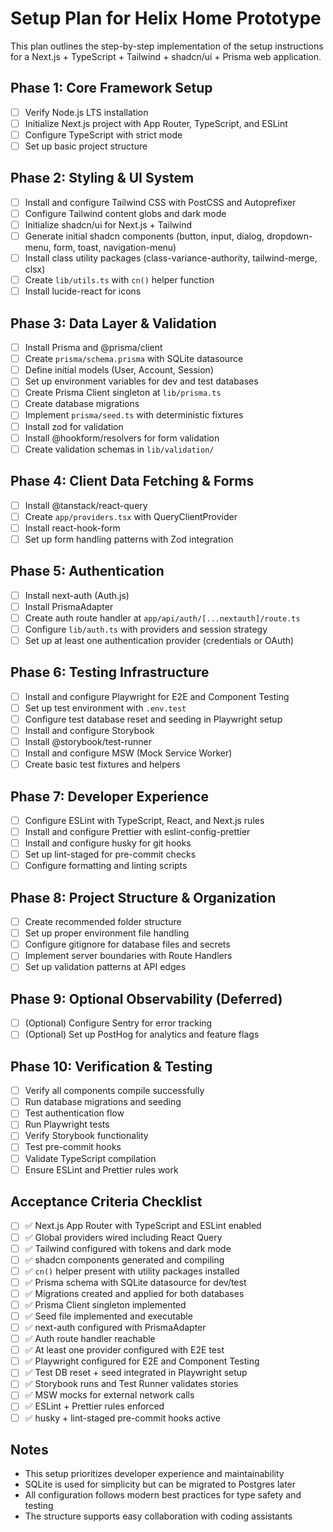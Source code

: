 # Setup Plan for Helix Home Prototype

This plan outlines the step-by-step implementation of the setup instructions for a Next.js + TypeScript + Tailwind + shadcn/ui + Prisma web application.

## Phase 1: Core Framework Setup

- [ ] Verify Node.js LTS installation
- [ ] Initialize Next.js project with App Router, TypeScript, and ESLint
- [ ] Configure TypeScript with strict mode
- [ ] Set up basic project structure

## Phase 2: Styling & UI System

- [ ] Install and configure Tailwind CSS with PostCSS and Autoprefixer
- [ ] Configure Tailwind content globs and dark mode
- [ ] Initialize shadcn/ui for Next.js + Tailwind
- [ ] Generate initial shadcn components (button, input, dialog, dropdown-menu, form, toast, navigation-menu)
- [ ] Install class utility packages (class-variance-authority, tailwind-merge, clsx)
- [ ] Create `lib/utils.ts` with `cn()` helper function
- [ ] Install lucide-react for icons

## Phase 3: Data Layer & Validation

- [ ] Install Prisma and @prisma/client
- [ ] Create `prisma/schema.prisma` with SQLite datasource
- [ ] Define initial models (User, Account, Session)
- [ ] Set up environment variables for dev and test databases
- [ ] Create Prisma Client singleton at `lib/prisma.ts`
- [ ] Create database migrations
- [ ] Implement `prisma/seed.ts` with deterministic fixtures
- [ ] Install zod for validation
- [ ] Install @hookform/resolvers for form validation
- [ ] Create validation schemas in `lib/validation/`

## Phase 4: Client Data Fetching & Forms

- [ ] Install @tanstack/react-query
- [ ] Create `app/providers.tsx` with QueryClientProvider
- [ ] Install react-hook-form
- [ ] Set up form handling patterns with Zod integration

## Phase 5: Authentication

- [ ] Install next-auth (Auth.js)
- [ ] Install PrismaAdapter
- [ ] Create auth route handler at `app/api/auth/[...nextauth]/route.ts`
- [ ] Configure `lib/auth.ts` with providers and session strategy
- [ ] Set up at least one authentication provider (credentials or OAuth)

## Phase 6: Testing Infrastructure

- [ ] Install and configure Playwright for E2E and Component Testing
- [ ] Set up test environment with `.env.test`
- [ ] Configure test database reset and seeding in Playwright setup
- [ ] Install and configure Storybook
- [ ] Install @storybook/test-runner
- [ ] Install and configure MSW (Mock Service Worker)
- [ ] Create basic test fixtures and helpers

## Phase 7: Developer Experience

- [ ] Configure ESLint with TypeScript, React, and Next.js rules
- [ ] Install and configure Prettier with eslint-config-prettier
- [ ] Install and configure husky for git hooks
- [ ] Set up lint-staged for pre-commit checks
- [ ] Configure formatting and linting scripts

## Phase 8: Project Structure & Organization

- [ ] Create recommended folder structure
- [ ] Set up proper environment file handling
- [ ] Configure gitignore for database files and secrets
- [ ] Implement server boundaries with Route Handlers
- [ ] Set up validation patterns at API edges

## Phase 9: Optional Observability (Deferred)

- [ ] (Optional) Configure Sentry for error tracking
- [ ] (Optional) Set up PostHog for analytics and feature flags

## Phase 10: Verification & Testing

- [ ] Verify all components compile successfully
- [ ] Run database migrations and seeding
- [ ] Test authentication flow
- [ ] Run Playwright tests
- [ ] Verify Storybook functionality
- [ ] Test pre-commit hooks
- [ ] Validate TypeScript compilation
- [ ] Ensure ESLint and Prettier rules work

## Acceptance Criteria Checklist

- [ ] ✅ Next.js App Router with TypeScript and ESLint enabled
- [ ] ✅ Global providers wired including React Query
- [ ] ✅ Tailwind configured with tokens and dark mode
- [ ] ✅ shadcn components generated and compiling
- [ ] ✅ `cn()` helper present with utility packages installed
- [ ] ✅ Prisma schema with SQLite datasource for dev/test
- [ ] ✅ Migrations created and applied for both databases
- [ ] ✅ Prisma Client singleton implemented
- [ ] ✅ Seed file implemented and executable
- [ ] ✅ next-auth configured with PrismaAdapter
- [ ] ✅ Auth route handler reachable
- [ ] ✅ At least one provider configured with E2E test
- [ ] ✅ Playwright configured for E2E and Component Testing
- [ ] ✅ Test DB reset + seed integrated in Playwright setup
- [ ] ✅ Storybook runs and Test Runner validates stories
- [ ] ✅ MSW mocks for external network calls
- [ ] ✅ ESLint + Prettier rules enforced
- [ ] ✅ husky + lint-staged pre-commit hooks active

## Notes

- This setup prioritizes developer experience and maintainability
- SQLite is used for simplicity but can be migrated to Postgres later
- All configuration follows modern best practices for type safety and testing
- The structure supports easy collaboration with coding assistants
